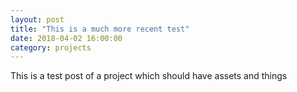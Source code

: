 ```yaml
---
layout: post
title: "This is a much more recent test"
date: 2018-04-02 16:00:00
category: projects
---
```


This is a test post of a project which should have assets and things